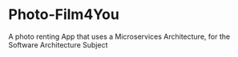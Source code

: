 # Photo-Film4You
A photo renting App that uses a Microservices Architecture, for the Software Architecture Subject

